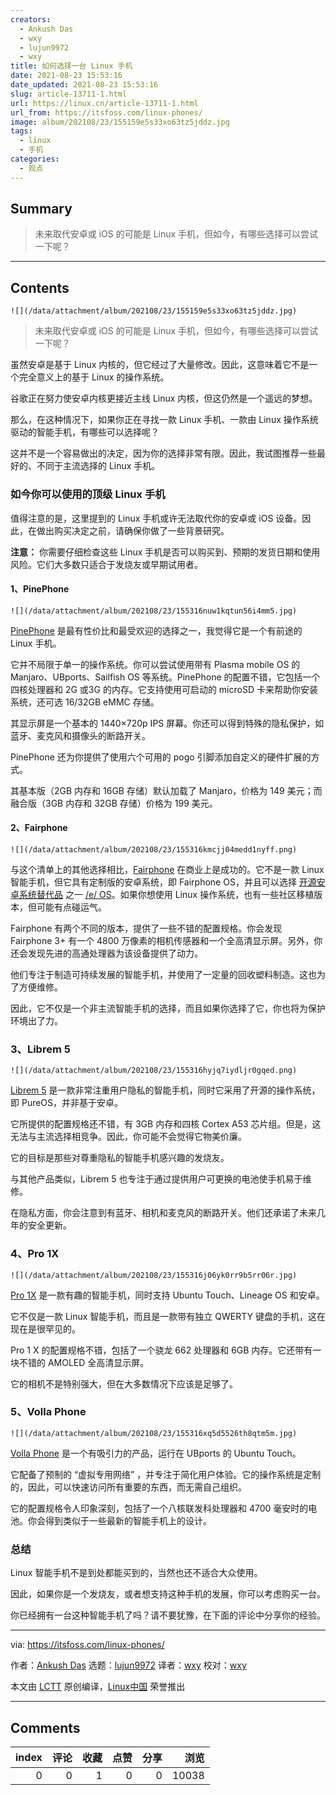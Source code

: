 ```yaml
---
creators:
  - Ankush Das
  - wxy
  - lujun9972
  - wxy
title: 如何选择一台 Linux 手机
date: 2021-08-23 15:53:16
date_updated: 2021-08-23 15:53:16
slug: article-13711-1.html
url: https://linux.cn/article-13711-1.html
url_from: https://itsfoss.com/linux-phones/
image: album/202108/23/155159e5s33xo63tz5jddz.jpg
tags:
  - linux
  - 手机
categories:
  - 观点
---
```


## Summary

> 未来取代安卓或 iOS 的可能是 Linux 手机，但如今，有哪些选择可以尝试一下呢？

***

<!-- more -->

## Contents

`![](/data/attachment/album/202108/23/155159e5s33xo63tz5jddz.jpg)`

> 
> 未来取代安卓或 iOS 的可能是 Linux 手机，但如今，有哪些选择可以尝试一下呢？
> 
> 
> 

虽然安卓是基于 Linux 内核的，但它经过了大量修改。因此，这意味着它不是一个完全意义上的基于 Linux 的操作系统。

谷歌正在努力使安卓内核更接近主线 Linux 内核，但这仍然是一个遥远的梦想。

那么，在这种情况下，如果你正在寻找一款 Linux 手机、一款由 Linux 操作系统驱动的智能手机，有哪些可以选择呢？

这并不是一个容易做出的决定，因为你的选择非常有限。因此，我试图推荐一些最好的、不同于主流选择的 Linux 手机。

### 如今你可以使用的顶级 Linux 手机

值得注意的是，这里提到的 Linux 手机或许无法取代你的安卓或 iOS 设备。因此，在做出购买决定之前，请确保你做了一些背景研究。

**注意：** 你需要仔细检查这些 Linux 手机是否可以购买到、预期的发货日期和使用风险。它们大多数只适合于发烧友或早期试用者。

#### 1、PinePhone

`![](/data/attachment/album/202108/23/155316nuw1kqtun56i4mm5.jpg)`

[PinePhone](https://www.pine64.org/pinephone/) 是最有性价比和最受欢迎的选择之一，我觉得它是一个有前途的 Linux 手机。

它并不局限于单一的操作系统。你可以尝试使用带有 Plasma mobile OS 的 Manjaro、UBports、Sailfish OS 等系统。PinePhone 的配置不错，它包括一个四核处理器和 2G 或3G 的内存。它支持使用可启动的 microSD 卡来帮助你安装系统，还可选 16/32GB eMMC 存储。

其显示屏是一个基本的 1440×720p IPS 屏幕。你还可以得到特殊的隐私保护，如蓝牙、麦克风和摄像头的断路开关。

PinePhone 还为你提供了使用六个可用的 pogo 引脚添加自定义的硬件扩展的方式。

其基本版（2GB 内存和 16GB 存储）默认加载了 Manjaro，价格为 149 美元；而融合版（3GB 内存和 32GB 存储）价格为 199 美元。

#### 2、Fairphone

`![](/data/attachment/album/202108/23/155316kmcjj04medd1nyff.png)`

与这个清单上的其他选择相比，[Fairphone](https://shop.fairphone.com/en/) 在商业上是成功的。它不是一款 Linux 智能手机，但它具有定制版的安卓系统，即 Fairphone OS，并且可以选择 [开源安卓系统替代品](https://itsfoss.com/open-source-alternatives-android/) 之一 [/e/ OS](https://itsfoss.com/e-os-review/)。如果你想使用 Linux 操作系统，也有一些社区移植版本，但可能有点碰运气。

Fairphone 有两个不同的版本，提供了一些不错的配置规格。你会发现 Fairphone 3+ 有一个 4800 万像素的相机传感器和一个全高清显示屏。另外，你还会发现先进的高通处理器为该设备提供了动力。

他们专注于制造可持续发展的智能手机，并使用了一定量的回收塑料制造。这也为了方便维修。

因此，它不仅是一个非主流智能手机的选择，而且如果你选择了它，你也将为保护环境出了力。

### 3、Librem 5

`![](/data/attachment/album/202108/23/155316hyjq7iydljr0gqed.png)`

[Librem 5](https://puri.sm/products/librem-5/) 是一款非常注重用户隐私的智能手机，同时它采用了开源的操作系统，即 PureOS，并非基于安卓。

它所提供的配置规格还不错，有 3GB 内存和四核 Cortex A53 芯片组。但是，这无法与主流选择相竞争。因此，你可能不会觉得它物美价廉。

它的目标是那些对尊重隐私的智能手机感兴趣的发烧友。

与其他产品类似，Librem 5 也专注于通过提供用户可更换的电池使手机易于维修。

在隐私方面，你会注意到有蓝牙、相机和麦克风的断路开关。他们还承诺了未来几年的安全更新。

### 4、Pro 1X

`![](/data/attachment/album/202108/23/155316j06yk0rr9b5rr06r.jpg)`

[Pro 1X](https://www.fxtec.com/pro1x) 是一款有趣的智能手机，同时支持 Ubuntu Touch、Lineage OS 和安卓。

它不仅是一款 Linux 智能手机，而且是一款带有独立 QWERTY 键盘的手机，这在现在是很罕见的。

Pro 1 X 的配置规格不错，包括了一个骁龙 662 处理器和 6GB 内存。它还带有一块不错的 AMOLED 全高清显示屏。

它的相机不是特别强大，但在大多数情况下应该是足够了。

### 5、Volla Phone

`![](/data/attachment/album/202108/23/155316xq5d5526th8qtm5m.jpg)`

[Volla Phone](https://www.indiegogo.com/projects/volla-phone-free-your-mind-protect-your-privacy#/) 是一个有吸引力的产品，运行在 UBports 的 Ubuntu Touch。

它配备了预制的 “虚拟专用网络” ，并专注于简化用户体验。它的操作系统是定制的，因此，可以快速访问所有重要的东西，而无需自己组织。

它的配置规格令人印象深刻，包括了一个八核联发科处理器和 4700 毫安时的电池。你会得到类似于一些最新的智能手机上的设计。

### 总结

Linux 智能手机不是到处都能买到的，当然也还不适合大众使用。

因此，如果你是一个发烧友，或者想支持这种手机的发展，你可以考虑购买一台。

你已经拥有一台这种智能手机了吗？请不要犹豫，在下面的评论中分享你的经验。

---

via: <https://itsfoss.com/linux-phones/>

作者：[Ankush Das](https://itsfoss.com/author/ankush/) 选题：[lujun9972](https://github.com/lujun9972) 译者：[wxy](https://github.com/wxy) 校对：[wxy](https://github.com/wxy)

本文由 [LCTT](https://github.com/LCTT/TranslateProject) 原创编译，[Linux中国](https://linux.cn/) 荣誉推出

***

## Comments


|   index |   评论 |   收藏 |   点赞 |   分享 |   浏览 |
|--------:|-------:|-------:|-------:|-------:|-------:|
|       0 |      0 |      1 |      0 |      0 |  10038 |
